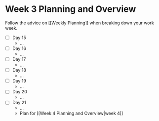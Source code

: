 # Week 3 Planning and Overview
Follow the advice on [[Weekly Planning]] when breaking down your work week.

- [ ] Day 15
	- ...
- [ ] Day 16
	- ...
- [ ] Day 17
	- ...
- [ ] Day 18
	- ...
- [ ] Day 19
	- ...
- [ ] Day 20
	- ...
- [ ] Day 21
	- ...
	-  Plan for [[Week 4 Planning and Overview|week 4]]